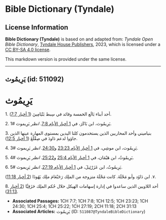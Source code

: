 # Bible Dictionary (Tyndale)

## License Information

**Bible Dictionary (Tyndale)** is based on and adapted from: _Tyndale Open Bible Dictionary_, [Tyndale House Publishers](https://tyndaleopenresources.com/), 2023, which is licensed under a [CC BY-SA 4.0 license](https://creativecommons.org/licenses/by-sa/4.0/legalcode.en).

This markdown version is provided under the same license.



--------------------------------

## يَرِيمُوث (id: 511092)

يَرِيمُوث
=========

1\. أحد أبناء بَالَع الخمسة وقائد في سِبط بَنْيَامِينَ ([1 أخبار 7:7](https://ref.ly/1Chr7:7)).

2\. يَرِيمُوث، ابن بَاكَرَ، في [1 أخبار الأيام 7:8](https://ref.ly/1Chr7:8). *انظر* يَرِيموث \#1.

3\. بنياميني وأحد المحاربين الذين يستخدمون كلتا اليدين بمستوى المهارة عينها الذين جاؤوا لدعم دَاودَ في صِقْلَغَ ([1 أخبار 12:5](https://ref.ly/1Chr12:5)).

4\. يَرِيمُوث، ابن موشِي، في [1 أخبار الأيام 23:23](https://ref.ly/1Chr23:23) و[24:30](https://ref.ly/1Chr24:30). *انظر* يَرِيموث \#3.

5\. يَرِيمُوثُ، ابن هَيْمَان، في [1 أخبار الأيام 25:4](https://ref.ly/1Chr25:4) و[25:22](https://ref.ly/1Chr25:22). *انظر* يَرِيموث \#4.

6\. يَرِيمُوثُ، ابن عَزَرْئِيلَ، في [1 أخبار الأيام 27:19](https://ref.ly/1Chr27:19). *انظر* يَرِيموث \#5.

٧. ابن دَاوُد وأبو مَحْلَةَ. كانت مَحْلَةَ متزوجة من الملِك رَحَبْعَامَ ملِك يَهُوذَا ([2 أخبار 11:18](https://ref.ly/2Chr11:18)).

8\. أحد اللاويين الذين ساعدوا في إدارة إسهامات الهيكل خلال حُكم الملِك حَزَقِيَّا ([2 أخبار 31:13](https://ref.ly/2Chr31:13)).

* **Associated Passages:** 1CH 7:7; 1CH 7:8; 1CH 12:5; 1CH 23:23; 1CH 24:30; 1CH 25:4; 1CH 25:22; 1CH 27:19; 2CH 11:18; 2CH 31:13
* **Associated Articles:** يَرِيمُوث (ID: `511087@TyndaleBibleDictionary`)


